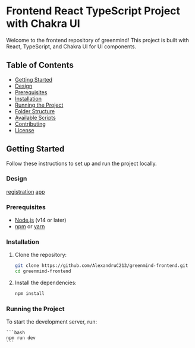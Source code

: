 # Frontend React TypeScript Project with Chakra UI

Welcome to the frontend repository of greenmind! This project is built with React, TypeScript, and Chakra UI for UI components.

## Table of Contents

- [Getting Started](#getting-started)
- [Design](#design)
- [Prerequisites](#prerequisites)
- [Installation](#installation)
- [Running the Project](#running-the-project)
- [Folder Structure](#folder-structure)
- [Available Scripts](#available-scripts)
- [Contributing](#contributing)
- [License](#license)

## Getting Started

Follow these instructions to set up and run the project locally.

### Design

[registration](<https://www.figma.com/design/J7iWCEcvSeOgg3LtucOVJC/Desktop-sign-up-and-login-pages-by-EditorM-(Community)?node-id=0-1&t=bOvy4qz7msrj8JyM-0>)
[app](<https://www.figma.com/design/M0xbzLdMQerdPQ957qhsJW/E-Commerce-Plant-Shop-Website-(Community)?node-id=0-1&t=I1Dg9siVCzeJOIGR-0>)

### Prerequisites

- [Node.js](https://nodejs.org/en/download/) (v14 or later)
- [npm](https://www.npmjs.com/get-npm) or [yarn](https://classic.yarnpkg.com/en/docs/install)

### Installation

1. Clone the repository:

   ```bash
   git clone https://github.com/AlexandruC213/greenmind-frontend.git
   cd greenmind-frontend
   ```

2. Install the dependencies:
   ```bash
   npm install
   ```

### Running the Project

To start the development server, run:

    ```bash
    npm run dev
    ```
